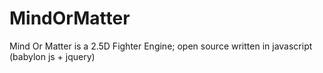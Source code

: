 # MindOrMatter
Mind Or Matter is a 2.5D Fighter Engine; open source written in javascript (babylon js + jquery)
